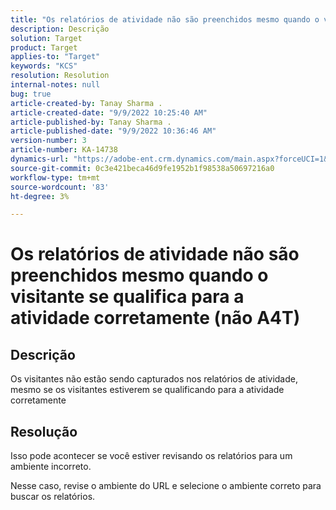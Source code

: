 ```yaml
---
title: "Os relatórios de atividade não são preenchidos mesmo quando o visitante se qualifica para a atividade corretamente (não A4T)"
description: Descrição
solution: Target
product: Target
applies-to: "Target"
keywords: "KCS"
resolution: Resolution
internal-notes: null
bug: true
article-created-by: Tanay Sharma .
article-created-date: "9/9/2022 10:25:40 AM"
article-published-by: Tanay Sharma .
article-published-date: "9/9/2022 10:36:46 AM"
version-number: 3
article-number: KA-14738
dynamics-url: "https://adobe-ent.crm.dynamics.com/main.aspx?forceUCI=1&pagetype=entityrecord&etn=knowledgearticle&id=20c1b4bc-2930-ed11-9db1-002248086735"
source-git-commit: 0c3e421beca46d9fe1952b1f98538a50697216a0
workflow-type: tm+mt
source-wordcount: '83'
ht-degree: 3%

---
```


# Os relatórios de atividade não são preenchidos mesmo quando o visitante se qualifica para a atividade corretamente (não A4T)

## Descrição


Os visitantes não estão sendo capturados nos relatórios de atividade, mesmo se os visitantes estiverem se qualificando para a atividade corretamente


## Resolução


Isso pode acontecer se você estiver revisando os relatórios para um ambiente incorreto.



Nesse caso, revise o ambiente do URL e selecione o ambiente correto para buscar os relatórios.
